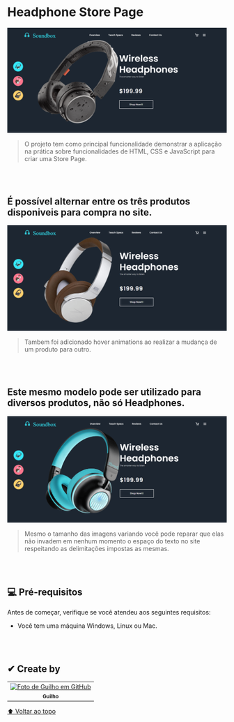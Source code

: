 # Headphone Store Page

![alt text](https://github.com/Guilho-19/HeadphoneStorePage/blob/master/print/print01.png?raw=true)

> O projeto tem como principal funcionalidade demonstrar a aplicação na prática sobre funcionalidades de HTML, CSS e JavaScript para criar uma Store Page.

<br><br>

## É possível alternar entre os três produtos disponiveis para compra no site.

![alt text](https://github.com/Guilho-19/HeadphoneStorePage/blob/master/print/print02.png?raw=true)

> Tambem foi adicionado hover animations ao realizar a mudança de um produto para outro.

<br><br>

## Este mesmo modelo pode ser utilizado para diversos produtos, não só Headphones.

![alt text](https://github.com/Guilho-19/HeadphoneStorePage/blob/master/print/print03.png?raw=true)

> Mesmo o tamanho das imagens variando você pode reparar que elas não invadem em nenhum momento o espaço do texto no site respeitando as delimitações impostas as mesmas.

<br><br>

## 💻 Pré-requisitos

Antes de começar, verifique se você atendeu aos seguintes requisitos:
* Você tem uma máquina Windows, Linux ou Mac.

<br><br>

## ✔ Create by

<table>
  <tr>
    <td align="center">
      <a href="#">
        <img src="https://avatars.githubusercontent.com/u/68549604?s=400&u=98bf168e864b21f8f6fe77ed809cce4ee9b41233&v=4" width="100px;" alt="Foto de Guilho em GitHub"/><br>
        <sub>
          <b>Guilho</b>
        </sub>
      </a>
    </td>
  </tr>
</table>

[⬆ Voltar ao topo](#HeadphoneStorePage)<br>
